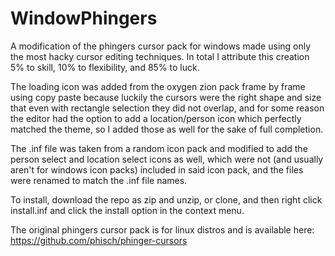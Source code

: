 # WindowPhingers
A modification of the phingers cursor pack for windows made using only the most hacky cursor editing techniques. In total I attribute this creation 5% to skill, 10% to flexibility, and 85% to luck.

The loading icon was added from the oxygen zion pack frame by frame using copy paste because luckily the cursors were the right shape and size that even with rectangle selection they did not overlap, and for some reason the editor had the option to add a location/person icon which perfectly matched the theme, so I added those as well for the sake of full completion.

The .inf file was taken from a random icon pack and modified to add the person select and location select icons as well, which were not (and usually aren't for windows icon packs) included in said icon pack, and the files were renamed to match the .inf file names.

To install, download the repo as zip and unzip, or clone, and then right click install.inf and click the install option in the context menu.

The original phingers cursor pack is for linux distros and is available here: https://github.com/phisch/phinger-cursors
